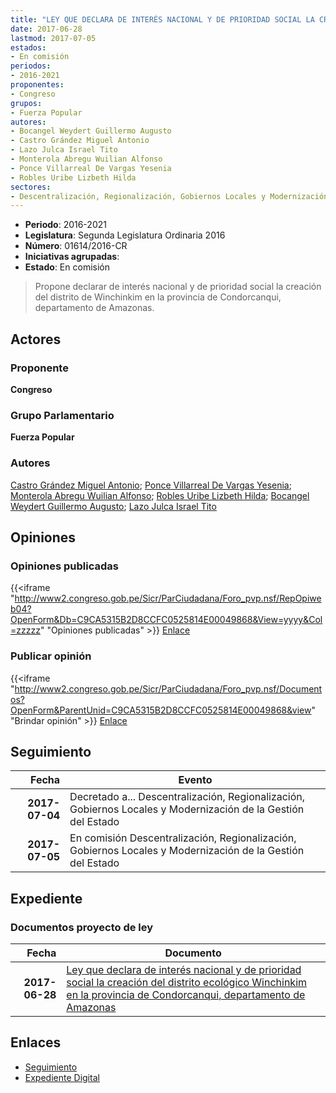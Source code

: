 ```yaml
---
title: "LEY QUE DECLARA DE INTERÉS NACIONAL Y DE PRIORIDAD SOCIAL LA CREACIÓN DEL DISTRITO ECOLÓGICO WINCHINKIM EN LA PROVINCIA DE CONDORCANQUI, DEPARTAMENTO DE AMAZONAS"
date: 2017-06-28
lastmod: 2017-07-05
estados:
- En comisión
periodos:
- 2016-2021
proponentes:
- Congreso
grupos:
- Fuerza Popular
autores:
- Bocangel Weydert Guillermo Augusto
- Castro Grández Miguel Antonio
- Lazo Julca Israel Tito
- Monterola Abregu Wuilian Alfonso
- Ponce Villarreal De Vargas Yesenia
- Robles Uribe Lizbeth Hilda
sectores:
- Descentralización, Regionalización, Gobiernos Locales y Modernización de la Gestión del Estado
---
```

- **Periodo**: 2016-2021
- **Legislatura**: Segunda Legislatura Ordinaria 2016
- **Número**: 01614/2016-CR
- **Iniciativas agrupadas**: 
- **Estado**: En comisión

> Propone declarar de interés nacional y de prioridad social la creación del distrito de Winchinkim en la provincia de Condorcanqui, departamento de Amazonas.


## Actores

### Proponente

**Congreso**

### Grupo Parlamentario

**Fuerza Popular**

### Autores

[Castro Grández Miguel Antonio](mailto:mailto:macastro@congreso.gob.pe); [Ponce Villarreal De Vargas Yesenia](mailto:mailto:yponce@congreso.gob.pe); [Monterola Abregu Wuilian Alfonso](mailto:mailto:wmonterola@congreso.gob.pe); [Robles Uribe Lizbeth Hilda](mailto:mailto:lroblesu@congreso.gob.pe); [Bocangel Weydert Guillermo Augusto](mailto:mailto:gbocangel@congreso.gob.pe); [Lazo Julca Israel Tito](mailto:mailto:ilazo@congreso.gob.pe)

## Opiniones

### Opiniones publicadas

{{<iframe "http://www2.congreso.gob.pe/Sicr/ParCiudadana/Foro_pvp.nsf/RepOpiweb04?OpenForm&Db=C9CA5315B2D8CCFC0525814E00049868&View=yyyy&Col=zzzzz" "Opiniones publicadas" >}}
[Enlace](http://www2.congreso.gob.pe/Sicr/ParCiudadana/Foro_pvp.nsf/RepOpiweb04?OpenForm&Db=C9CA5315B2D8CCFC0525814E00049868&View=yyyy&Col=zzzzz)

### Publicar opinión

{{<iframe "http://www2.congreso.gob.pe/Sicr/ParCiudadana/Foro_pvp.nsf/Documentos?OpenForm&ParentUnid=C9CA5315B2D8CCFC0525814E00049868&view" "Brindar opinión" >}}
[Enlace](http://www2.congreso.gob.pe/Sicr/ParCiudadana/Foro_pvp.nsf/Documentos?OpenForm&ParentUnid=C9CA5315B2D8CCFC0525814E00049868&view)


## Seguimiento

| Fecha | Evento |
|------:|--------|
| **2017-07-04** | Decretado a... Descentralización, Regionalización, Gobiernos Locales y Modernización de la Gestión del Estado |
| **2017-07-05** | En comisión Descentralización, Regionalización, Gobiernos Locales y Modernización de la Gestión del Estado |

## Expediente

### Documentos proyecto de ley

| Fecha | Documento |
|------:|-----------|
| **2017-06-28** | [Ley que declara de interés nacional y de prioridad social la creación del distrito ecológico Winchinkim en la provincia de Condorcanqui, departamento de Amazonas](http://www.leyes.congreso.gob.pe/Documentos/2016_2021/Proyectos_de_Ley_y_de_Resoluciones_Legislativas/PL0161420170628..pdf) |

## Enlaces

- [Seguimiento](http://www2.congreso.gob.pe/Sicr/TraDocEstProc/CLProLey2016.nsf/f7fff46988ca05b1052578e100829cc7/626958c3da2ad94a052581500056396a?OpenDocument)
- [Expediente Digital](http://www2.congreso.gob.pe/Sicr/TraDocEstProc/Expvirt_2011.nsf/visbusqptramdoc1621/01614?opendocument)

